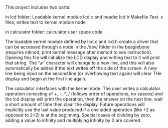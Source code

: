 This project includes two parts:

in lcd folder:
	Loadable kernel module lcd.c and header lcd.h
	Makefile
	Test .c files, writes text to kernel module node

in calculator folder:
	calculator user space code

The loadable kernel module defined by lcd.c and lcd.h create a driver that can be accessed through a node
in the /dev/ folder in the beaglebone (requires mknod, print kernel message after insmod to see instruction).
Opening this file will initialize the LCD display and writing text to it will print that string.
The '\n' character will change to a new line, and this will also automatically be added if the text writes off
the side of the screen. A new line being input on the second line (or overflowing text again) will clear 
THe display and begin at the first line again.

The calculator interfaces with the kernel node. The user writes a calculator operation consisting of
+, -, *, / (follows order of operations, no spaces) and the lcd display will print the operation, then the answer
on the next line, wait a short amount of time then clear the display. Future operations will implicitly use
the last value produced if a one sided operation (like +2 as opposed to 2+2) is at the beginning.
Special cases of dividing by zero, adding a value to infinity and multiplying infinity by 0 are covered.